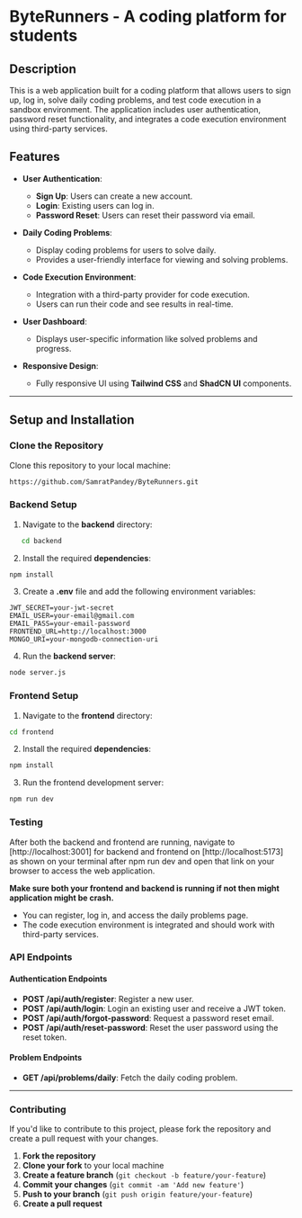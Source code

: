 # ByteRunners - A coding platform for students

## Description

This is a web application built for a coding platform that allows users to sign up, log in, solve daily coding problems, and test code execution in a sandbox environment. The application includes user authentication, password reset functionality, and integrates a code execution environment using third-party services.

## Features

- **User Authentication**:
  - **Sign Up**: Users can create a new account.
  - **Login**: Existing users can log in.
  - **Password Reset**: Users can reset their password via email.

- **Daily Coding Problems**:
  - Display coding problems for users to solve daily.
  - Provides a user-friendly interface for viewing and solving problems.

- **Code Execution Environment**:
  - Integration with a third-party provider for code execution.
  - Users can run their code and see results in real-time.

- **User Dashboard**:
  - Displays user-specific information like solved problems and progress.

- **Responsive Design**:
  - Fully responsive UI using **Tailwind CSS** and **ShadCN UI** components.

---

## Setup and Installation

### Clone the Repository

Clone this repository to your local machine:

```bash
https://github.com/SamratPandey/ByteRunners.git
```

### Backend Setup

1. Navigate to the **backend** directory:
```bash
   cd backend
```

2. Install the required **dependencies**:

```bash
npm install
```

3. Create a **.env** file and add the following environment variables:

```env
JWT_SECRET=your-jwt-secret
EMAIL_USER=your-email@gmail.com
EMAIL_PASS=your-email-password
FRONTEND_URL=http://localhost:3000
MONGO_URI=your-mongodb-connection-uri
```

4. Run the **backend server**:
```bash
node server.js
```


### Frontend Setup

1. Navigate to the **frontend** directory:

```bash
cd frontend
```

2. Install the required **dependencies**:

```bash
npm install
```

3. Run the frontend development server:

```bash
npm run dev
```

### Testing

After both the backend and frontend are running, navigate to [http://localhost:3001] for backend and frontend on [http://localhost:5173] as shown on your terminal after npm run dev and open that link on your browser to access the web application.

**Make sure both your frontend and backend is running if not then might application might be crash.**

- You can register, log in, and access the daily problems page.
- The code execution environment is integrated and should work with third-party services.

### API Endpoints

#### Authentication Endpoints
- **POST /api/auth/register**: Register a new user.
- **POST /api/auth/login**: Login an existing user and receive a JWT token.
- **POST /api/auth/forgot-password**: Request a password reset email.
- **POST /api/auth/reset-password**: Reset the user password using the reset token.

#### Problem Endpoints
- **GET /api/problems/daily**: Fetch the daily coding problem.

---

### Contributing

If you'd like to contribute to this project, please fork the repository and create a pull request with your changes.

1. **Fork the repository**
2. **Clone your fork** to your local machine
3. **Create a feature branch** (`git checkout -b feature/your-feature`)
4. **Commit your changes** (`git commit -am 'Add new feature'`)
5. **Push to your branch** (`git push origin feature/your-feature`)
6. **Create a pull request**

